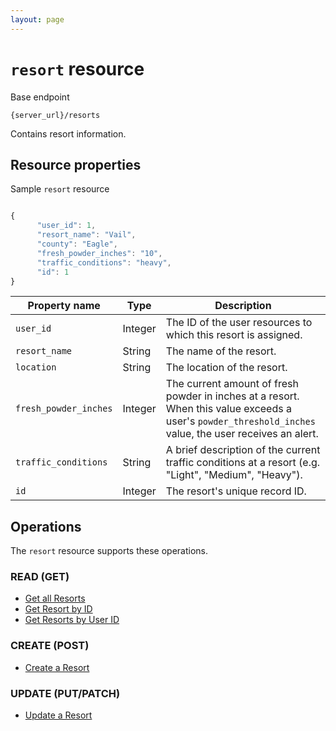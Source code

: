 ```yaml
---
layout: page
---
```

# `resort` resource

Base endpoint

```shell
{server_url}/resorts
```

Contains resort information.

## Resource properties

Sample `resort` resource

```js

{
      "user_id": 1,
      "resort_name": "Vail",
      "county": "Eagle",
      "fresh_powder_inches": "10",
      "traffic_conditions": "heavy",
      "id": 1
}
```

| Property name | Type | Description |
| ------------- | ----------- | ----------- |
| `user_id` | Integer | The ID of the user resources to which this resort is assigned. |
| `resort_name` | String | The name of the resort. |
| `location` | String | The location of the resort. |
| `fresh_powder_inches` | Integer | The current amount of fresh powder in inches at a resort. When this value exceeds a user's `powder_threshold_inches` value, the user receives an alert. |
| `traffic_conditions` | String | A brief description of the current traffic conditions at a resort (e.g. "Light", "Medium", "Heavy"). |
| `id` | Integer | The resort's unique record ID. |

## Operations

The `resort` resource supports these operations.

### READ (GET)

* [Get all Resorts](api/resorts-get-all-resorts)
* [Get Resort by ID](/api/resorts/get-resort-by=id)
* [Get Resorts by User ID](api/resorts-get-resort-by-user-id)

### CREATE (POST)

* [Create a Resort](api/resorts-create-resort)

### UPDATE (PUT/PATCH)

* [Update a Resort](api/resorts-update-resort-by-id)
